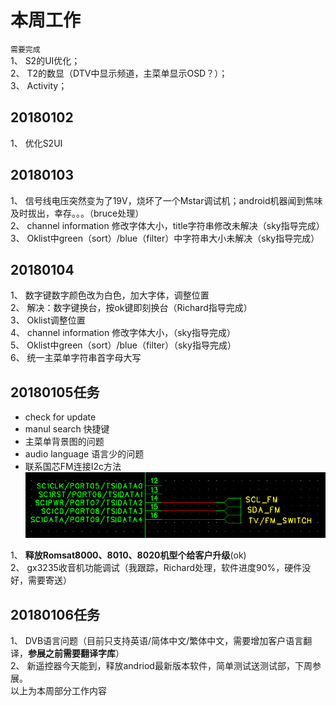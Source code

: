 # 本周工作 
`需要完成`  
1、 S2的UI优化；  
2、 T2的数显（DTV中显示频道，主菜单显示OSD？）；  
3、 Activity；  
## 20180102  
1、 优化S2UI  
## 20180103 
1、 信号线电压突然变为了19V，烧坏了一个Mstar调试机；android机器闻到焦味及时拔出，幸存。。。（bruce处理）  
2、 channel information 修改字体大小，title字符串修改未解决（sky指导完成）  
3、 Oklist中green（sort）/blue（filter）中字符串大小未解决（sky指导完成）
## 20180104 
1、 数字键数字颜色改为白色，加大字体，调整位置  
2、 解决：数字键换台，按ok键即刻换台（Richard指导完成）  
3、 Oklist调整位置  
4、 channel information 修改字体大小，（sky指导完成）   
5、 Oklist中green（sort）/blue（filter）（sky指导完成）  
6、 统一主菜单字符串首字母大写  
## 20180105任务  
* check for update  
* manul search 快捷键  
* 主菜单背景图的问题  
* audio language 语言少的问题  
* 联系国芯FM连接I2c方法  
![text](https://github.com/comniuer/amlogic/blob/master/picture/i2c.png)

1、 **释放Romsat8000、8010、8020机型个给客户升级**(ok)  
2、 gx3235收音机功能调试（我跟踪，Richard处理，软件进度90%，硬件没好，需要寄送）  

## 20180106任务    
1、 DVB语言问题（目前只支持英语/简体中文/繁体中文，需要增加客户语言翻译，**参展之前需要翻译字库**）  
2、 新遥控器今天能到，释放andriod最新版本软件，简单测试送测试部，下周参展。  
以上为本周部分工作内容
